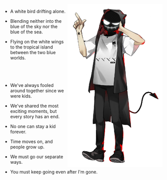 

<h1 ></h1>
<br/>

<img src="https://raw.githubusercontent.com/OrekiYuta/OrekiYuta/main/OrekiYuta.png"  height="515" width="300" align="right">

- A white bird drifting alone.

- Blending neither into the blue of the sky nor the blue of the sea.

- Flying on the white wings to the tropical island between the two blue worlds.

<br/>
<h1></h1>


- We've always fooled around together since we were kids.

- We've shared the most exciting moments, but every story has an end.

- No one can stay a kid forever.

- Time moves on, and people grow up.

- We must go our separate ways.

- You must keep going even after I'm gone.

<h1></h1>